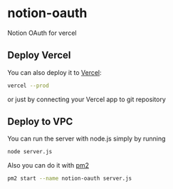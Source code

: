 # notion-oauth
Notion OAuth for vercel


## Deploy Vercel
You can also deploy it to [Vercel](https://vercel.com):
```sh
vercel --prod
```

or just by connecting your Vercel app to git repository


## Deploy to VPC
You can run the server with node.js simply by running
```sh
node server.js
```

Also you can do it with [pm2](https://pm2.keymetrics.io/)
```sh
pm2 start --name notion-oauth server.js
```
